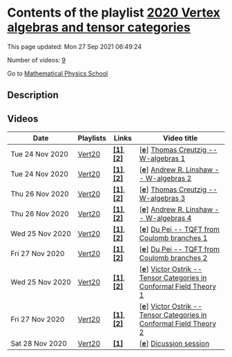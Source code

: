 # Contents of the playlist [2020 Vertex algebras and tensor categories](https://www.youtube.com/playlist?list=PLLGkFbxve670tIZPb0CDm1Wc060TE1x3c)

This page updated: Mon 27 Sep 2021 06:49:24

Number of videos: [9](#videos)

Go to [Mathematical Physics School](../README.md)

## Description



## Videos

|Date|Playlists|Links|Video title|
|---|---|---|---|
| Tue&nbsp;24&nbsp;Nov&nbsp;2020 | [Vert20](../playlists/Vert20 "2020 Vertex algebras and tensor categories") | [**[1]**](https://sites.google.com/view/rtmp2020), [**[2]**](https://drive.google.com/file/d/1ENswQ5S0HIO-NCEFwyi2hS6Qs3KBRibT/) | [[**e**](https://studio.youtube.com/video/6pM2DJ8J5gM/edit "Edit")] [Thomas Creutzig -- W-algebras 1](https://www.youtube.com/watch?v=6pM2DJ8J5gM&list=PLLGkFbxve670tIZPb0CDm1Wc060TE1x3c "Vertex algebras and tensor categories: Online school-conference &#013;https://sites.google.com/view/rtmp2020&#013;&#013;slides https://drive.google.com/file/d/1ENswQ5S0HIO-NCEFwyi2hS6Qs3KBRibT/") |
| Tue&nbsp;24&nbsp;Nov&nbsp;2020 | [Vert20](../playlists/Vert20 "2020 Vertex algebras and tensor categories") | [**[1]**](https://sites.google.com/view/rtmp2020), [**[2]**](https://drive.google.com/file/d/1JR_ygVS8XGR528GN9LxDZYrQZ-iM3JMz/) | [[**e**](https://studio.youtube.com/video/zpBu-l85zsw/edit "Edit")] [Andrew R. Linshaw -- W-algebras 2](https://www.youtube.com/watch?v=zpBu-l85zsw&list=PLLGkFbxve670tIZPb0CDm1Wc060TE1x3c "Vertex algebras and tensor categories: Online school-conference &#013;https://sites.google.com/view/rtmp2020&#013;&#013;slides https://drive.google.com/file/d/1JR&#95;ygVS8XGR528GN9LxDZYrQZ-iM3JMz/") |
| Thu&nbsp;26&nbsp;Nov&nbsp;2020 | [Vert20](../playlists/Vert20 "2020 Vertex algebras and tensor categories") | [**[1]**](https://sites.google.com/view/rtmp2020), [**[2]**](https://drive.google.com/file/d/1-VUxePsJ9Nf9myx3SMs8q71q4zhlJb3t/) | [[**e**](https://studio.youtube.com/video/q6N69DBbXuM/edit "Edit")] [Thomas Creutzig -- W-algebras 3](https://www.youtube.com/watch?v=q6N69DBbXuM&list=PLLGkFbxve670tIZPb0CDm1Wc060TE1x3c "Vertex algebras and tensor categories: Online school-conference &#013;https://sites.google.com/view/rtmp2020&#013;&#013;slides https://drive.google.com/file/d/1-VUxePsJ9Nf9myx3SMs8q71q4zhlJb3t/") |
| Thu&nbsp;26&nbsp;Nov&nbsp;2020 | [Vert20](../playlists/Vert20 "2020 Vertex algebras and tensor categories") | [**[1]**](https://sites.google.com/view/rtmp2020), [**[2]**](https://drive.google.com/file/d/1mnX1wkf7uJZF__tE_u2QQXwqXoRlSdmu/) | [[**e**](https://studio.youtube.com/video/y_u2nCNhUBU/edit "Edit")] [Andrew R. Linshaw -- W-algebras 4](https://www.youtube.com/watch?v=y_u2nCNhUBU&list=PLLGkFbxve670tIZPb0CDm1Wc060TE1x3c "Vertex algebras and tensor categories: Online school-conference &#013;https://sites.google.com/view/rtmp2020&#013;&#013;slides https://drive.google.com/file/d/1mnX1wkf7uJZF&#95;&#95;tE&#95;u2QQXwqXoRlSdmu/") |
| Wed&nbsp;25&nbsp;Nov&nbsp;2020 | [Vert20](../playlists/Vert20 "2020 Vertex algebras and tensor categories") | [**[1]**](https://sites.google.com/view/rtmp2020), [**[2]**](https://drive.google.com/file/d/1swzx5iLTQPga3xXAXwgOkBhrEHC5eOxK) | [[**e**](https://studio.youtube.com/video/n7RRnKvuP34/edit "Edit")] [Du Pei -- TQFT from Coulomb branches 1](https://www.youtube.com/watch?v=n7RRnKvuP34&list=PLLGkFbxve670tIZPb0CDm1Wc060TE1x3c "Vertex algebras and tensor categories: Online school-conference &#013;https://sites.google.com/view/rtmp2020&#013;&#013;notes https://drive.google.com/file/d/1swzx5iLTQPga3xXAXwgOkBhrEHC5eOxK") |
| Fri&nbsp;27&nbsp;Nov&nbsp;2020 | [Vert20](../playlists/Vert20 "2020 Vertex algebras and tensor categories") | [**[1]**](https://sites.google.com/view/rtmp2020), [**[2]**](https://drive.google.com/file/d/1zCAr09uL6TBSYFyxNzsLEYhGVx32MM9F) | [[**e**](https://studio.youtube.com/video/9_99yhwKhOo/edit "Edit")] [Du Pei -- TQFT from Coulomb branches 2](https://www.youtube.com/watch?v=9_99yhwKhOo&list=PLLGkFbxve670tIZPb0CDm1Wc060TE1x3c "Vertex algebras and tensor categories: Online school-conference &#013;https://sites.google.com/view/rtmp2020&#013;&#013;notes https://drive.google.com/file/d/1zCAr09uL6TBSYFyxNzsLEYhGVx32MM9F") |
| Wed&nbsp;25&nbsp;Nov&nbsp;2020 | [Vert20](../playlists/Vert20 "2020 Vertex algebras and tensor categories") | [**[1]**](https://sites.google.com/view/rtmp2020), [**[2]**](https://drive.google.com/file/d/1IwwUpGX8a_wENrl8ruOLTMJZSwVCnuXv/) | [[**e**](https://studio.youtube.com/video/2OhQARTrVOU/edit "Edit")] [Victor Ostrik -- Tensor Categories in Conformal Field Theory 1](https://www.youtube.com/watch?v=2OhQARTrVOU&list=PLLGkFbxve670tIZPb0CDm1Wc060TE1x3c "Vertex algebras and tensor categories: Online school-conference &#013;https://sites.google.com/view/rtmp2020&#013;&#013;slides https://drive.google.com/file/d/1IwwUpGX8a&#95;wENrl8ruOLTMJZSwVCnuXv/") |
| Fri&nbsp;27&nbsp;Nov&nbsp;2020 | [Vert20](../playlists/Vert20 "2020 Vertex algebras and tensor categories") | [**[1]**](https://sites.google.com/view/rtmp2020), [**[2]**](https://drive.google.com/file/d/13Hzh42ceZKXDdoqU9Z7s2F3IyheyYxlu) | [[**e**](https://studio.youtube.com/video/BE-TgWK4GiY/edit "Edit")] [Victor Ostrik -- Tensor Categories in Conformal Field Theory 2](https://www.youtube.com/watch?v=BE-TgWK4GiY&list=PLLGkFbxve670tIZPb0CDm1Wc060TE1x3c "Vertex algebras and tensor categories: Online school-conference &#013;https://sites.google.com/view/rtmp2020&#013;&#013;slides https://drive.google.com/file/d/13Hzh42ceZKXDdoqU9Z7s2F3IyheyYxlu") |
| Sat&nbsp;28&nbsp;Nov&nbsp;2020 | [Vert20](../playlists/Vert20 "2020 Vertex algebras and tensor categories") | [**[1]**](https://sites.google.com/view/rtmp2020) | [[**e**](https://studio.youtube.com/video/e1UkHVbRUcM/edit "Edit")] [Dicussion session](https://www.youtube.com/watch?v=e1UkHVbRUcM&list=PLLGkFbxve670tIZPb0CDm1Wc060TE1x3c "Vertex algebras and tensor categories: Online school-conference &#013;https://sites.google.com/view/rtmp2020") |

